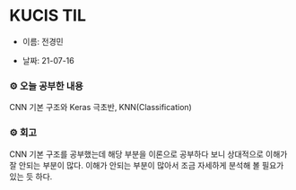 # KUCIS TIL

- 이름: 전경민

- 날짜: 21-07-16

### ⚙️ 오늘 공부한 내용

CNN 기본 구조와 Keras 극초반, KNN(Classification)

### ⚙️ 회고

CNN 기본 구조를 공부했는데 해당 부분을 이론으로 공부하다 보니 상대적으로 이해가 잘 안되는 부분이 많다.
이해가 안되는 부분이 많아서 조금 자세하게 분석해 볼 필요가 있는 듯 하다.
